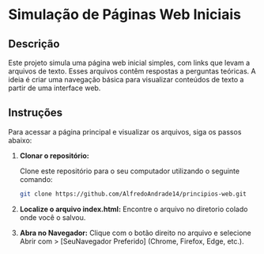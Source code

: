 # Simulação de Páginas Web Iniciais

## Descrição

Este projeto simula uma página web inicial simples, com links que levam a arquivos de texto. Esses arquivos contêm respostas a perguntas teóricas. A ideia é criar uma navegação básica para visualizar conteúdos de texto a partir de uma interface web.

## Instruções

Para acessar a página principal e visualizar os arquivos, siga os passos abaixo:

1. **Clonar o repositório:**

   Clone este repositório para o seu computador utilizando o seguinte comando:

   ```bash
   git clone https://github.com/AlfredoAndrade14/principios-web.git
   ```
2. **Localize o arquivo index.html:**
    Encontre o arquivo no diretorio colado onde você o salvou.
3. **Abra no Navegador:**
    Clique com o botão direito no arquivo e selecione Abrir com > [SeuNavegador Preferido] (Chrome, Firefox, Edge, etc.).